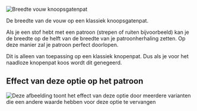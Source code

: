 ![Breedte vouw knoopsgatenpat](buttonholeplacketfoldwidth.svg)

De breedte van de vouw op een klassiek knoopsgatenpat.

<Note>

Als je een stof hebt met een patroon (strepen of ruiten bijvoorbeeld) kan je de breedte op de helft van de breedte van je patroonherhaling zetten.
Op deze manier zal je patroon perfect doorlopen.

Dit is alleen van toepassing op een klassiek knopenpat. Dus als je voor het naadloze knopenpat koos wordt dit genegeerd.

</Note>

## Effect van deze optie op het patroon

![Deze afbeelding toont het effect van deze optie door meerdere varianten die een andere waarde hebben voor deze optie te vervangen](simone_buttonholeplacketfoldwidth_sample.svg "Effect van deze optie op het patroon")
